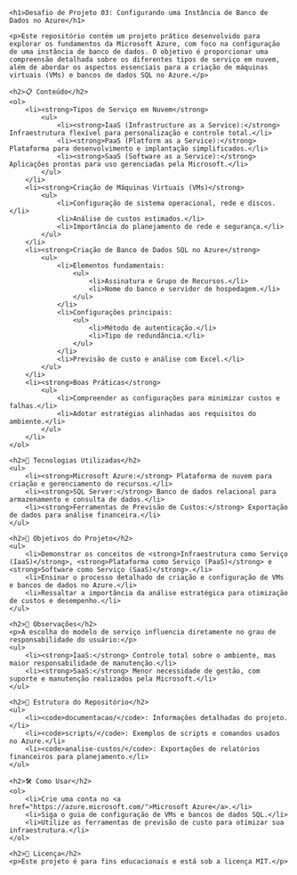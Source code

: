 
    <h1>Desafio de Projeto 03: Configurando uma Instância de Banco de Dados no Azure</h1>

    <p>Este repositório contém um projeto prático desenvolvido para explorar os fundamentos da Microsoft Azure, com foco na configuração de uma instância de banco de dados. O objetivo é proporcionar uma compreensão detalhada sobre os diferentes tipos de serviço em nuvem, além de abordar os aspectos essenciais para a criação de máquinas virtuais (VMs) e bancos de dados SQL no Azure.</p>

    <h2>📋 Conteúdo</h2>
    <ol>
        <li><strong>Tipos de Serviço em Nuvem</strong>
            <ul>
                <li><strong>IaaS (Infrastructure as a Service):</strong> Infraestrutura flexível para personalização e controle total.</li>
                <li><strong>PaaS (Platform as a Service):</strong> Plataforma para desenvolvimento e implantação simplificados.</li>
                <li><strong>SaaS (Software as a Service):</strong> Aplicações prontas para uso gerenciadas pela Microsoft.</li>
            </ul>
        </li>
        <li><strong>Criação de Máquinas Virtuais (VMs)</strong>
            <ul>
                <li>Configuração de sistema operacional, rede e discos.</li>
                <li>Análise de custos estimados.</li>
                <li>Importância do planejamento de rede e segurança.</li>
            </ul>
        </li>
        <li><strong>Criação de Banco de Dados SQL no Azure</strong>
            <ul>
                <li>Elementos fundamentais:
                    <ul>
                        <li>Assinatura e Grupo de Recursos.</li>
                        <li>Nome do banco e servidor de hospedagem.</li>
                    </ul>
                </li>
                <li>Configurações principais:
                    <ul>
                        <li>Método de autenticação.</li>
                        <li>Tipo de redundância.</li>
                    </ul>
                </li>
                <li>Previsão de custo e análise com Excel.</li>
            </ul>
        </li>
        <li><strong>Boas Práticas</strong>
            <ul>
                <li>Compreender as configurações para minimizar custos e falhas.</li>
                <li>Adotar estratégias alinhadas aos requisitos do ambiente.</li>
            </ul>
        </li>
    </ol>

    <h2>🚀 Tecnologias Utilizadas</h2>
    <ul>
        <li><strong>Microsoft Azure:</strong> Plataforma de nuvem para criação e gerenciamento de recursos.</li>
        <li><strong>SQL Server:</strong> Banco de dados relacional para armazenamento e consulta de dados.</li>
        <li><strong>Ferramentas de Previsão de Custos:</strong> Exportação de dados para análise financeira.</li>
    </ul>

    <h2>🎯 Objetivos do Projeto</h2>
    <ul>
        <li>Demonstrar os conceitos de <strong>Infraestrutura como Serviço (IaaS)</strong>, <strong>Plataforma como Serviço (PaaS)</strong> e <strong>Software como Serviço (SaaS)</strong>.</li>
        <li>Ensinar o processo detalhado de criação e configuração de VMs e bancos de dados no Azure.</li>
        <li>Ressaltar a importância da análise estratégica para otimização de custos e desempenho.</li>
    </ul>

    <h2>📝 Observações</h2>
    <p>A escolha do modelo de serviço influencia diretamente no grau de responsabilidade do usuário:</p>
    <ul>
        <li><strong>IaaS:</strong> Controle total sobre o ambiente, mas maior responsabilidade de manutenção.</li>
        <li><strong>SaaS:</strong> Menor necessidade de gestão, com suporte e manutenção realizados pela Microsoft.</li>
    </ul>

    <h2>📂 Estrutura do Repositório</h2>
    <ul>
        <li><code>documentacao/</code>: Informações detalhadas do projeto.</li>
        <li><code>scripts/</code>: Exemplos de scripts e comandos usados no Azure.</li>
        <li><code>analise-custos/</code>: Exportações de relatórios financeiros para planejamento.</li>
    </ul>

    <h2>🛠️ Como Usar</h2>
    <ol>
        <li>Crie uma conta no <a href="https://azure.microsoft.com/">Microsoft Azure</a>.</li>
        <li>Siga o guia de configuração de VMs e bancos de dados SQL.</li>
        <li>Utilize as ferramentas de previsão de custo para otimizar sua infraestrutura.</li>
    </ol>

    <h2>📌 Licença</h2>
    <p>Este projeto é para fins educacionais e está sob a licença MIT.</p>
